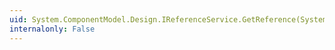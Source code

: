 ```yaml
---
uid: System.ComponentModel.Design.IReferenceService.GetReference(System.String)
internalonly: False
---
```

